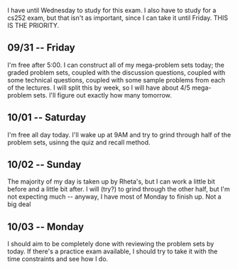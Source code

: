 I have until Wednesday to study for this exam. I also have to study for a cs252 exam, but that isn't as important, since I can take it until Friday. THIS IS THE PRIORITY. 

## 09/31 -- Friday 
I'm free after 5:00. I can construct all of my mega-problem sets today; the graded problem sets, coupled with the discussion questions, coupled with some technical questions, coupled with some sample problems from each of the lectures. I will split this by week, so I will have about 4/5 mega-problem sets. I'll figure out exactly how many tomorrow. 

## 10/01 -- Saturday
I'm free all day today. I'll wake up at 9AM and try to grind through half of the problem sets, usinng the quiz and recall method.

## 10/02 -- Sunday
The majority of my day is taken up by Rheta's, but I can work a little bit before and a little bit after. I will (try?) to grind through the other half, but I'm not expecting much -- anyway, I have most of Monday to finish up. Not a big deal 

## 10/03 -- Monday
I should aim to be completely done with reviewing the problem sets by today. If there's a practice exam available, I should try to take it with the time constraints and see how I do. 



